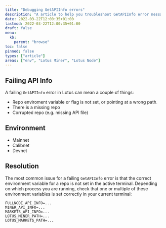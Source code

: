 ```yaml
---
title: "Debugging GetAPIInfo errors"
description: "A article to help you troubleshoot GetAPIInfo error messages"
date: 2022-03-22T12:00:35+01:00
lastmod: 2022-03-22T12:00:35+01:00
draft: false
menu:
  kb:
    parent: "browse"
toc: false
pinned: false
types: ["article"]
areas: ["env", "Lotus Miner", "Lotus Node"]
---
```


## Failing API Info

A failing `GetAPIInfo` error in Lotus can mean a couple of things:

- Repo enviroment variable or flag is not set, or pointing at a wrong path.
- There is a missing repo
- Corrupted repo (e.g. missing API file)

## Environment

- Mainnet 
- Calibnet
- Devnet

## Resolution

The most common issue for a failing `GetAPIInfo` error is that the correct environment variable for a repo is not set in the active terminal. Depending on which process you are running, check that one or multiple of these environment variables is set correctly in your current terminal:

```plaintext
FULLNODE_API_INFO=...
MINER_API_INFO=...
MARKETS_API_INFO=...
LOTUS_MINER_PATH=...
LOTUS_MARKETS_PATH=...
```
